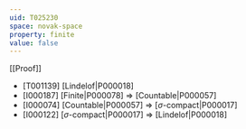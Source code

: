 ```yaml
---
uid: T025230
space: novak-space
property: finite
value: false
---
```

[[Proof]]

* [T001139] [Lindelof|P000018]
* [I000187] [Finite|P000078] => [Countable|P000057]
* [I000074] [Countable|P000057] => [$\sigma$-compact|P000017]
* [I000122] [$\sigma$-compact|P000017] => [Lindelof|P000018]

